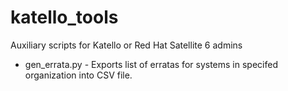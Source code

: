 # katello_tools
Auxiliary scripts for Katello or Red Hat Satellite 6 admins

- gen_errata.py - Exports list of erratas for systems in specifed organization into CSV file.
